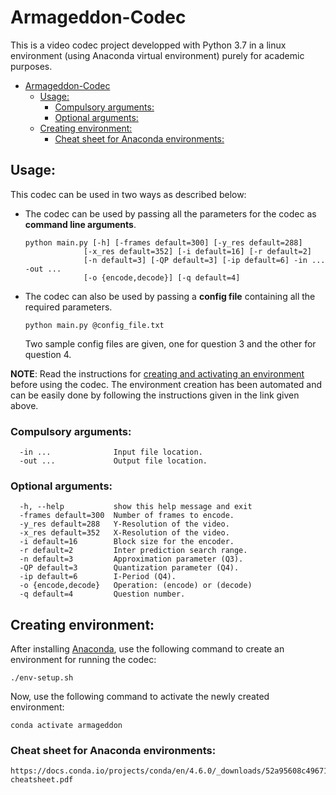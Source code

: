 # Armageddon-Codec

This is a video codec project developped with Python 3.7 in a linux environment (using Anaconda virtual environment) purely for academic purposes.

- [Armageddon-Codec](#armageddon-codec)
  - [Usage:](#usage)
    - [Compulsory arguments:](#compulsory-arguments)
    - [Optional arguments:](#optional-arguments)
  - [Creating environment:](#creating-environment)
    - [Cheat sheet for Anaconda environments:](#cheat-sheet-for-anaconda-environments)

## Usage:

This codec can be used in two ways as described below:

- The codec can be used by passing all the parameters for the codec as **command line arguments**.
  ```
  python main.py [-h] [-frames default=300] [-y_res default=288]
               [-x_res default=352] [-i default=16] [-r default=2]
               [-n default=3] [-QP default=3] [-ip default=6] -in ... -out ...
               [-o {encode,decode}] [-q default=4]
  ```

- The codec can also be used by passing a **config file** containing all the required parameters.
  ```
  python main.py @config_file.txt
  ```

  Two sample config files are given, one for question 3 and the other for question 4.

**NOTE**: Read the instructions for [creating and activating an environment](#creating-environment) before using the codec. The environment creation has been automated and can be easily done by following the instructions given in the link given above.

### Compulsory arguments: 
```
  -in ...              Input file location.
  -out ...             Output file location.
```

### Optional arguments:
```
  -h, --help           show this help message and exit
  -frames default=300  Number of frames to encode.
  -y_res default=288   Y-Resolution of the video.
  -x_res default=352   X-Resolution of the video.
  -i default=16        Block size for the encoder.
  -r default=2         Inter prediction search range.
  -n default=3         Approximation parameter (Q3).
  -QP default=3        Quantization parameter (Q4).
  -ip default=6        I-Period (Q4).
  -o {encode,decode}   Operation: (encode) or (decode)
  -q default=4         Question number.
```

## Creating environment:
After installing [Anaconda](https://www.anaconda.com/ "Anaconda's Homepage"), use the following command to create an environment for running the codec:
```
./env-setup.sh
```

Now, use the following command to activate the newly created environment:
```
conda activate armageddon
```
### Cheat sheet for Anaconda environments:
```
https://docs.conda.io/projects/conda/en/4.6.0/_downloads/52a95608c49671267e40c689e0bc00ca/conda-cheatsheet.pdf
```